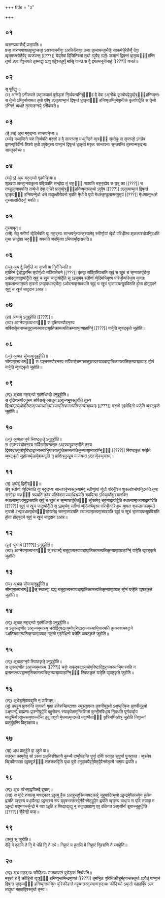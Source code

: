 +++
title = "३"

+++
## ०१
व्वरुणप्रघासैर्व्वै᳘ प्रजा᳘पतिः॥  
प्रजा᳘ व्वरुणपाशात्प्रा᳘मुञ्चत्ता᳘ ऽअस्यानमीवा᳘ ऽअकिल्विषाः᳘ प्रजाः प्रा᳘जायन्ता᳘थैतैः᳘ साकमेधै᳘रेतैर्व्वै᳘ देवा᳘ व्वृत्र᳘मघ्नन्नैतै᳘र्वेव᳘ व्यजयन्त᳘ [[???]] येय᳘मेषां वि᳘जितिस्तां त᳘थो ऽए᳘वैष᳘ ऽएतैः᳘ पाप्मा᳘नं द्विष᳘न्तं भ्रा᳘तृव्यᳫँ᳭हन्ति त᳘थो ऽएव व्वि᳘जयते त᳘स्माद्वा᳘ ऽएष᳘ एतै᳘श्चतुर्थे᳘ मासि᳘ यजते स वै᳘ द्व्यहमनूचीनाहं᳘ [[???]] यजते॥  
## ०२
स᳘ पूर्वेद्युः᳘॥  
(र) अग्नये᳘ ऽनीकवते ऽष्टा᳘कपालं पुरोडा᳘शं नि᳘र्व्वपत्यग्नि᳘ᳫँ᳘ह वै᳘ देवा ऽअ᳘नीकं कृ᳘त्वोपप्रे᳘युर्व्वृत्र᳘ᳫँ᳘हनिष्य᳘न्तः स ते᳘जो ऽग्नि᳘र्नाव्यथत त᳘थो ए᳘वैष᳘ ऽएत᳘त्पाप्मा᳘नं द्विष᳘न्तं भ्रा᳘तृव्यᳫँ᳭ हनिष्य᳘न्नग्नि᳘मेवा᳘नीकं कृ᳘त्वोपप्रै᳘ति स ते᳘जो ऽग्निर्न᳘ व्यथते त᳘स्मादग्नये᳘ ऽनीकवते॥  
## ०३
(ते᳘ ऽथ) अ᳘थ मरु᳘द्भ्यः सान्तपने᳘भ्यः॥  
(भ्यो) मध्य᳘न्दिने चरुं नि᳘र्व्वपति मरु᳘तो ह वै᳘ सान्तपना᳘ मध्य᳘न्दिने व्वृत्रᳫँ᳭ स᳘न्तेपुः स स᳘न्तप्तो᳘ ऽनन्नेव प्रा᳘णन्प᳘रिदीर्णः शिश्ये त᳘थो ऽए᳘वैत᳘स्य पाप्मा᳘नं द्विष᳘न्तं भ्रा᳘तृव्यं मरु᳘तः सान्तपनाः स᳘न्तपन्ति त᳘स्मान्मरु᳘द्भ्यः सान्त᳘पनेभ्यः॥  
## ०४
(भ्यो᳘ ऽ) अ᳘थ मरु᳘द्भ्यो गृहमेधि᳘भ्यः॥  
शा᳘खया व्वत्सा᳘नपाकृ᳘त्य पवि᳘त्रवति सन्दो᳘ह्य तं᳘ चरु᳘ᳫं᳘ श्रपयति चरु᳘रु᳘ह्येव स य᳘त्र᳘ क्व [[???]] च तण्डुला᳘नाव᳘पन्ति तन्मे᳘धो देवा᳘ दधिरे प्रात᳘र्व्वृत्र᳘ᳫँ᳘हनिष्य᳘न्तस्त᳘थो ऽए᳘वै᳘ष [[???]] ऽएत᳘त्पाप्मा᳘नं द्विष᳘न्तं भ्रा᳘तृव्यᳫँ᳭ हनिष्यन्मे᳘धो धत्ते तद्य᳘त्क्षीरौदनो भ᳘वति मे᳘धो वै प᳘यो मेधस्त᳘ण्डुलास्तमुभ᳘यं [[???]] मे᳘धमात्म᳘न्धत्ते त᳘स्मात्क्षीरौदनो᳘ भवति॥  
## ०५
त᳘स्यावृ᳘त्॥  
(त्सै) सैव᳘ स्तीर्णा व्वे᳘दिर्भवति या᳘ मरु᳘द्भ्यः सान्तपने᳘भ्यस्त᳘स्यामेव᳘ स्तीर्णा᳘यां व्वे᳘दौ परिधीं᳘श्च श᳘कलांश्चोपनि᳘दधति त᳘था सन्दो᳘ह्य चरु᳘ᳫं᳘ श्रपयति श्रपयि᳘त्वा ऽभिघार्यो᳘द्वासयति॥  
## ०६
(त्य᳘) अ᳘थ द्वे᳘ पिशी᳘ले वा पा᳘त्र्यौ वा नि᳘र्णेनिजति॥  
त᳘योरेनं द्वेधो᳘द्धरन्ति त᳘योर्म᳘ध्ये सर्पिरासेचने [[???]] कृत्वा᳘ सर्पिरा᳘सिञ्चति स्रुवं᳘ च स्रु᳘चं च स᳘म्मार्ष्ट्य᳘थैता᳘ ऽओदना᳘वादा᳘योदै᳘ति स्रुवं᳘ च स्रु᳘चं चादा᳘योदै᳘ति स᳘ ऽइमा᳘मेव᳘ स्तीर्णां व्वे᳘दिमभिमृ᳘श्य परिधी᳘न्परिधा᳘य या᳘वतः श᳘कलान्काम᳘यते ता᳘वतो ऽभ्या᳘दधात्य᳘थैता᳘ ऽओदनावा᳘सादयति स्रुवं᳘ च स्रु᳘चं चा᳘सादयत्यु᳘पविशति हो᳘ता होतृष᳘दने स्रुवं᳘ च स्रु᳘चं चाद᳘दान ऽआह॥  
## ०७
(हा) अग्नये᳘ ऽनुब्रूहीति [[???]]॥  
(त्या) आग्नेयमा᳘ज्यभागᳫँ᳭ स द᳘क्षिणस्यौदन᳘स्य सर्पिरासे᳘चनाच्चतुरा᳘ज्यस्यावदाया᳘तिक्रामत्यतिक्रम्याश्रा᳘व्याहाग्निं᳘ [[???]] यजे᳘ति व्व᳘षट्कृते जुहोति॥  
## ०८
(त्य᳘) अ᳘थाह सो᳘माया᳘नुब्रूही᳘ति॥  
सौम्यमा᳘ज्यभागᳫँ᳭ स ऽउ᳘त्तरस्यौदनस्य सर्पिरासे᳘चनाच्चतुरा᳘ज्यस्यावदाया᳘तिक्रामत्यतिक्र᳘म्याश्रा᳘व्याह सो᳘मं यजे᳘ति व्व᳘षट्कृते जुहोति॥  
## ०९
(त्य᳘) अ᳘थाह मरु᳘द्भ्यो गृहमेधिभ्यो᳘ ऽनुब्रूही᳘ति॥  
स द᳘क्षिणस्यौदन᳘स्य सर्पिरासे᳘चनात्त᳘त ऽआ᳘ज्यमु᳘पस्तृणीते त᳘स्य द्विरवद्यत्य᳘थोप᳘रिष्टादा᳘ज्यस्याभि᳘घारयत्य᳘तिक्रामत्यतिक्र᳘म्याश्रा᳘व्याह [[???]] मरु᳘तो गृहमेधि᳘नो यजे᳘ति व्व᳘षट्कृते जुहोति॥  
## १०
(त्य᳘) अ᳘थाहाग्न᳘ये स्विष्टकृते᳘ ऽनुब्रूही᳘ति॥  
स ऽउ᳘त्तरस्यौदन᳘स्य सर्पिरासे᳘चनात्त᳘त ऽआ᳘ज्यमु᳘पस्तृणीते त᳘स्य द्विरवद्यत्य᳘थोप᳘रिष्टादा᳘ज्यस्याभि᳘घारयत्य᳘तिक्रामत्यतिक्र᳘म्याश्रा᳘व्याहाग्नि᳘ᳫं᳘ [[???]] स्विष्टकृ᳘तं यजे᳘ति व्व᳘षट्कृते जुहोत्यथे᳘डामे᳘वावद्य᳘ति न᳘ प्राशित्र᳘मुपहू᳘य मार्जयन्त ऽएतन्न्वे᳘कम᳘यनम्॥  
## ११
(म᳘) अ᳘थेदं᳘ द्विती᳘य᳘ᳫं᳘॥  
सैव᳘ स्तीर्णा व्वे᳘दिर्भवति या᳘ मरु᳘द्भ्यः सान्तपने᳘भ्यस्त᳘स्यामेव᳘ स्तीर्णा᳘यां व्वे᳘दौ परिधीं᳘श्च श᳘कलांश्चोपनि᳘दधति त᳘था सन्दो᳘ह्य चरु᳘ᳫं᳘ श्रपयति त᳘देव प्र᳘तिवेशमा᳘ज्यम᳘धिश्रयति श्रपयि᳘त्वा ऽभिघा᳘र्योद्वा᳘स्यानक्ति स्थाल्यामा᳘ज्यमु᳘द्वासयति स्रुवं᳘ च स्रु᳘चं च स᳘म्मार्ष्ट्य᳘थैतᳫँ᳭ सो᳘खमेव᳘ चरु᳘मादा᳘योदै᳘ति स्थाल्यामा᳘ज्यमादा᳘योदैति [[???]] स्रुवं᳘ च स्रु᳘चं चादा᳘योदै᳘ति स᳘ ऽइमा᳘मेव᳘ स्तीर्णां व्वे᳘दिमभिमृ᳘श्य परिधी᳘न्परिधा᳘य या᳘वतः श᳘कलान्काम᳘यते ता᳘वतो ऽभ्या᳘दधात्य᳘थैतᳫँ᳭सो᳘खमेव᳘ चरुमा᳘सादयति स्थाल्यामा᳘ज्यमा᳘सादयति स्रुवं᳘ च स्रु᳘चं चा᳘सादयत्यु᳘पविशति हो᳘ता होतृष᳘दने स्रुवं᳘ च स्रु᳘चं चाद᳘दान ऽआह॥  
## १२
(हा᳘) अ᳘ग्नये [[???]] ऽनुब्रूही᳘ति॥  
(त्या) आग्नेयमा᳘ज्यभागᳫँ᳭ स᳘ स्थाल्यै᳘ चतुरा᳘ज्यस्यावदाया᳘तिक्रामत्यतिक्र᳘म्याश्रा᳘व्याहाग्निं᳘ यजे᳘ति व्व᳘षट्कृते जुहोति
## १३
(त्य᳘) अ᳘थाह सो᳘माया᳘नुब्रूही᳘ति॥  
सौम्यमा᳘ज्यभागᳫँ᳭स᳘ स्थाल्या᳘ ऽएव᳘ चतुरा᳘ज्यस्यावदाया᳘तिक्रामत्यतिक्र᳘म्याश्रा᳘व्याह सो᳘मं यजे᳘ति व्व᳘षट्कृते जुहोति॥  
## १४
(त्य᳘) अ᳘थाह मरु᳘द्भ्यो गृहमेधिभ्यो᳘ ऽनुब्रूही᳘ति॥  
स ऽउ᳘पस्तृणीत ऽआ᳘ज्यम᳘थास्य᳘ चरोर्द्विर᳘वद्यत्य᳘थोप᳘रिष्टादा᳘ज्यस्याभि᳘घारयति प्र᳘त्यनक्त्यवदा᳘ने ऽअ᳘तिक्रामत्यतिक्र᳘म्याश्रा᳘व्याह मरु᳘तो गृहमेधि᳘नो यजे᳘ति व्व᳘षट्कृते जुहोति॥  
## १५
(त्य᳘) अ᳘थाहाग्न᳘ये स्विष्टकृते᳘ ऽनुब्रूही᳘ति॥  
स उ᳘पस्तृणीत ऽआ᳘ज्यम᳘थास्य [[???]] चरोः᳘ सकृद᳘वद्यत्य᳘थोप᳘रिष्टाद्द्विरा᳘ज्यस्याभि᳘घारयति न प्र᳘त्यनक्त्यवदा᳘नम᳘तिक्रामत्यतिक्र᳘म्याश्रा᳘व्याहाग्नि᳘ᳫं᳘ स्विष्टकृ᳘तं यजे᳘ति व्व᳘षट्कृते जुहोति॥  
## १६
(त्य᳘) अ᳘थेडा᳘मे᳘वावद्य᳘ति न᳘ प्राशित्र᳘म्॥  
(मु) उपहू᳘य प्रा᳘श्नन्ति या᳘वन्तो गृ᳘ह्या हविरुच्छिष्टाशाः स्युस्ता᳘वन्तः प्रा᳘श्नीयुर᳘थो ऽअ᳘प्यृत्वि᳘जः प्रा᳘श्नीयुर᳘थो ऽअ᳘प्यन्ये᳘ ब्राह्मणाः प्रा᳘श्नीयुर्य᳘दि बहु᳘रोदनः स्याद᳘थैताम᳘निरशितां कुम्भी᳘मपिधा᳘य नि᳘दधति पूर्णदर्व्वा᳘य मातृ᳘भिर्व्वत्सा᳘न्त्सम᳘वार्ज्जन्ति त᳘दु पश᳘वो मे᳘धमात्म᳘न्दधते यवा᳘ग्वैताᳫँ᳭ रा᳘त्रिमग्निहोत्रं᳘ जुहोति निवा᳘न्यां प्रात᳘र्दुहन्ति पितृयज्ञाय॥  
## १७
(या᳘) अ᳘थ प्रात᳘र्हुते वा᳘ ऽहुते वा॥  
यतर᳘था काम᳘येत᳘ सो ऽस्या ऽअ᳘निरशितायै कुम्भ्यै दर्व्यो᳘पहन्ति पूर्णा᳘ दर्व्वि पराप᳘त स᳘पूर्णा पु᳘नरा᳘पत। व्व᳘स्नेव व्वि᳘क्रीणावहा ऽइ᳘षमू᳘र्जᳫँ᳭ शतक्रतवि᳘ति य᳘था पुरो ऽनुवा᳘क्यैव᳘मे᳘षैत᳘यै᳘वैनमेत᳘स्मै भागा᳘य ह्वयति॥  
## १८
(त्य᳘) अ᳘थ ऽर्षभमा᳘ह्वयितवै᳘ ब्रूयात्॥  
(त्स) स य᳘दि रुयात्स᳘ व्वषट्कार ऽइ᳘त्यु है᳘क ऽआहुस्त᳘स्मिन्वषट्कारे᳘ जुहुयादित्य᳘थो ऽइ᳘न्द्रमे᳘वैतत्स्वे᳘न रू᳘पेण ह्वयति व्वृत्र᳘स्य वधा᳘यैतद्वा ऽइ᳘न्द्रस्य रूपं य᳘दृषभस्तत्स्वे᳘नै᳘वैनमेत᳘द्रूपे᳘ण ह्वयति व्वृत्र᳘स्य व्वधा᳘य स य᳘दि रुयादा᳘ म ऽइ᳘न्द्रो यज्ञ᳘मगन्त्से᳘न्द्रो मे यज्ञ ऽइ᳘ति ह व्विद्याद्य᳘द्यु न᳘ रुया᳘द्ब्राह्मण᳘ एव᳘ दक्षिणत ऽआ᳘सीनो ब्रूयाज्जुहुधी᳘ति [[???]] सै᳘वैन्द्री वाक्॥  
## १९
(क्स᳘) स᳘ जुहोति॥  
देहि᳘ मे द᳘दामि ते नि᳘ मे धेहि नि᳘ ते दधे॥ निहा᳘रं च ह᳘रासि मे निहा᳘रं नि᳘हराणि ते स्वाहे᳘ति॥  
## २०
(त्य᳘) अ᳘थ मरु᳘द्भ्यः क्रीडि᳘भ्यः सप्त᳘कपालं पुरोडा᳘शं नि᳘र्व्वपति॥  
मरु᳘तो ह वै᳘ क्रीडि᳘नो व्वृत्र᳘ᳫँ᳭ हनिष्य᳘न्तमिन्द्रमा᳘गतं [[???]] त᳘मभि᳘तः प᳘रिचिक्रीडुर्मह᳘यन्तस्त᳘थो ऽए᳘वैतं᳘ पाप्मा᳘नं द्विष᳘न्तं भ्रा᳘तृव्यᳫँ᳭ हनिष्य᳘न्तमभि᳘तः प᳘रिक्रीडन्ते मह᳘यन्तस्त᳘स्मान्मरु᳘द्भ्यः क्रीडिभ्यो ऽथा᳘तो महाहवि᳘ष ऽएव तद्य᳘था महाहवि᳘षस्त᳘थो त᳘स्य॥  
